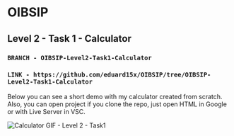# OIBSIP
## Level 2 - Task 1 - Calculator
### `BRANCH - OIBSIP-Level2-Task1-Calculator`
### `LINK - https://github.com/eduard15x/OIBSIP/tree/OIBSIP-Level2-Task1-Calculator` 
Below you can see a short demo with my calculator created from scratch.
Also, you can open project if you clone the repo, just open HTML in Google or with Live Server in VSC.

![Calculator GIF - Level 2 - Task1](https://github.com/eduard15x/OIBSIP/assets/89576994/12cf6cae-15d1-4356-afc9-54247ec7c987)
